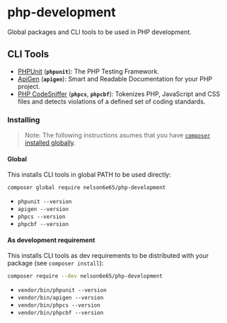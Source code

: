 # php-development
Global packages and CLI tools to be used in PHP development.

## CLI Tools
- [PHPUnit](https://phpunit.de/) (**`phpunit`**): The PHP Testing Framework.
- [ApiGen](http://www.apigen.org/) (**`apigen`**): Smart and Readable Documentation for your PHP project.
- [PHP CodeSniffer](https://github.com/squizlabs/PHP_CodeSniffer) (**`phpcs`**, **`phpcbf`**): Tokenizes PHP, JavaScript and CSS files and detects violations of a defined set of coding standards.

### Installing

> Note: The following instructions asumes that you have [`composer` installed globally](https://getcomposer.org/doc/00-intro.md#globally).

#### Global
This installs CLI tools in global PATH to be used directly:

```sh
composer global require nelson6e65/php-development
```

- `phpunit --version`
- `apigen --version`
- `phpcs --version`
- `phpcbf --version`


#### As development requirement
This installs CLI tools as dev requirements to be distributed with your package (see `composer install`):

```sh
composer require --dev nelson6e65/php-development
```

- `vendor/bin/phpunit --version`
- `vendor/bin/apigen --version`
- `vendor/bin/phpcs --version`
- `vendor/bin/phpcbf --version`
